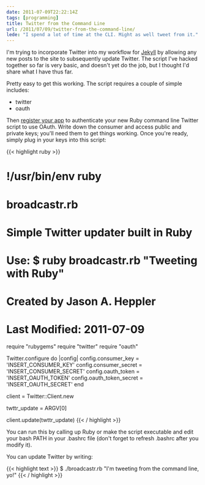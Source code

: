 ```yaml
---
date: 2011-07-09T22:22:14Z
tags: [programming]
title: Twitter from the Command Line
url: /2011/07/09/twitter-from-the-command-line/
lede: "I spend a lot of time at the CLI. Might as well tweet from it."
---
```


I'm trying to incorporate Twitter into my workflow for [Jekyll](https://www.jasonheppler.org/migrating-to-jekyll.html) by allowing any new posts to the site to subsequently update Twitter. The script I've hacked together so far is very basic, and doesn't yet do the job, but I thought I'd share what I have thus far. 

Pretty easy to get this working. The script requires a couple of simple includes:

* twitter
* oauth

Then [register your app](https://dev.twitter.com) to authenticate your new Ruby command line Twitter script to use OAuth. Write down the consumer and access public and private keys; you'll need them to get things working. Once you're ready, simply plug in your keys into this script:

{{< highlight ruby >}}
# !/usr/bin/env ruby

# broadcastr.rb
# Simple Twitter updater built in Ruby
#
# Use: $ ruby broadcastr.rb "Tweeting with Ruby"
# 
# Created by Jason A. Heppler
#
# Last Modified: 2011-07-09

require "rubygems"
require "twitter"
require "oauth"

Twitter.configure do |config|
    config.consumer_key = 'INSERT_CONSUMER_KEY'
    config.consumer_secret = 'INSERT_CONSUMER_SECRET'
    config.oauth_token = 'INSERT_OAUTH_TOKEN'
    config.oauth_token_secret = 'INSERT_OAUTH_SECRET'
end

client = Twitter::Client.new

twttr_update = ARGV[0]

client.update(twttr_update)
{{< / highlight >}}

You can run this by calling up Ruby or make the script executable and edit your bash PATH in your .bashrc file (don't forget to refresh .bashrc after you modify it).

You can update Twitter by writing:

{{< highlight text >}}
$ ./broadcastr.rb "I'm tweeting from the command line, yo!"
{{< / highlight >}}
